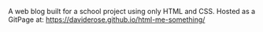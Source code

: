 A web blog built for a school project using only HTML and CSS.
Hosted as a GitPage at: https://daviderose.github.io/html-me-something/
